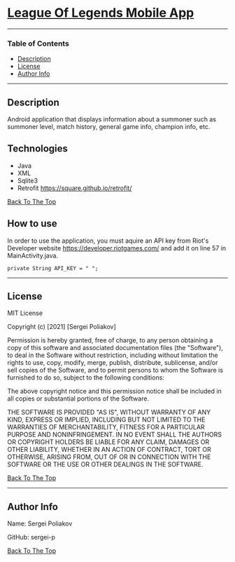 # [League Of Legends Mobile App](#League-Of-Legends-Mobile-App)

---

### Table of Contents
- [Description](#description)
- [License](#license)
- [Author Info](#author-info)

---

## Description
Android application that displays information about a summoner such as summoner level, match history, general game info, champion info, etc. 

## Technologies
- Java
- XML
- Sqlite3
- Retrofit https://square.github.io/retrofit/


[Back To The Top](#League-Of-Legends-Mobile-App)


## How to use
In order to use the application, you must aquire an API key from Riot's Developer website https://developer.riotgames.com/ and add it on line 57 in MainActivity.java.

`private String API_KEY = " ";`


---


## License

MIT License

Copyright (c) [2021] [Sergei Poliakov]

Permission is hereby granted, free of charge, to any person obtaining a copy
of this software and associated documentation files (the "Software"), to deal
in the Software without restriction, including without limitation the rights
to use, copy, modify, merge, publish, distribute, sublicense, and/or sell
copies of the Software, and to permit persons to whom the Software is
furnished to do so, subject to the following conditions:

The above copyright notice and this permission notice shall be included in all
copies or substantial portions of the Software.

THE SOFTWARE IS PROVIDED "AS IS", WITHOUT WARRANTY OF ANY KIND, EXPRESS OR
IMPLIED, INCLUDING BUT NOT LIMITED TO THE WARRANTIES OF MERCHANTABILITY,
FITNESS FOR A PARTICULAR PURPOSE AND NONINFRINGEMENT. IN NO EVENT SHALL THE
AUTHORS OR COPYRIGHT HOLDERS BE LIABLE FOR ANY CLAIM, DAMAGES OR OTHER
LIABILITY, WHETHER IN AN ACTION OF CONTRACT, TORT OR OTHERWISE, ARISING FROM,
OUT OF OR IN CONNECTION WITH THE SOFTWARE OR THE USE OR OTHER DEALINGS IN THE
SOFTWARE.

[Back To The Top](#League-Of-Legends-Mobile-App)

---

## Author Info
Name: Sergei Poliakov

GitHub: sergei-p

[Back To The Top](#League-Of-Legends-Mobile-App)
